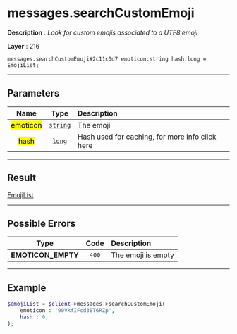 # messages.searchCustomEmoji

**Description** : *Look for custom emojis associated to a UTF8 emoji*

**Layer** : 216

```tl
messages.searchCustomEmoji#2c11c0d7 emoticon:string hash:long = EmojiList;
```

---

## Parameters

| Name | Type | Description |
| :---: | :---: | :--- |
| <mark>emoticon</mark> | [`string`](type/string) | The emoji |
| <mark>hash</mark> | [`long`](type/long) | Hash used for caching, for more info click here |

---

## Result

[EmojiList](type/EmojiList)

---

## Possible Errors

| Type | Code | Description |
| :---: | :---: | :--- |
| **EMOTICON_EMPTY** | `400` | The emoji is empty |

---

## Example

```php
$emojiList = $client->messages->searchCustomEmoji(
	emoticon : '90VkfIFcd38T6RZp',
	hash : 0,
);
```